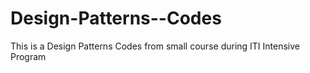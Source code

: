 # Design-Patterns--Codes

This is a Design Patterns Codes from small course during ITI Intensive Program
